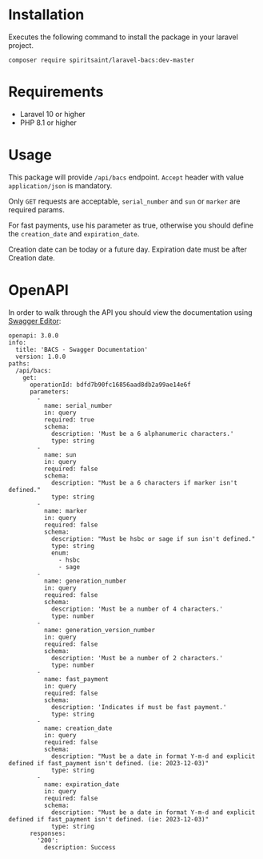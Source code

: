 # Installation

Executes the following command to install the package in your laravel project.

```
composer require spiritsaint/laravel-bacs:dev-master
```

# Requirements

- Laravel 10 or higher
- PHP 8.1 or higher

# Usage

This package will provide `/api/bacs` endpoint. `Accept` header with value `application/json` is mandatory.

Only `GET` requests are acceptable, `serial_number` and `sun` or `marker` are required params.

For fast payments, use his parameter as true, otherwise you should define the `creation_date` and `expiration_date`.

Creation date can be today or a future day. Expiration date must be after Creation date.

# OpenAPI

In order to walk through the API you should view the documentation using [Swagger Editor](https://editor.swagger.io/):

```
openapi: 3.0.0
info:
  title: 'BACS - Swagger Documentation'
  version: 1.0.0
paths:
  /api/bacs:
    get:
      operationId: bdfd7b90fc16856aad8db2a99ae14e6f
      parameters:
        -
          name: serial_number
          in: query
          required: true
          schema:
            description: 'Must be a 6 alphanumeric characters.'
            type: string
        -
          name: sun
          in: query
          required: false
          schema:
            description: "Must be a 6 characters if marker isn't defined."
            type: string
        -
          name: marker
          in: query
          required: false
          schema:
            description: "Must be hsbc or sage if sun isn't defined."
            type: string
            enum:
              - hsbc
              - sage
        -
          name: generation_number
          in: query
          required: false
          schema:
            description: 'Must be a number of 4 characters.'
            type: number
        -
          name: generation_version_number
          in: query
          required: false
          schema:
            description: 'Must be a number of 2 characters.'
            type: number
        -
          name: fast_payment
          in: query
          required: false
          schema:
            description: 'Indicates if must be fast payment.'
            type: string
        -
          name: creation_date
          in: query
          required: false
          schema:
            description: "Must be a date in format Y-m-d and explicit defined if fast_payment isn't defined. (ie: 2023-12-03)"
            type: string
        -
          name: expiration_date
          in: query
          required: false
          schema:
            description: "Must be a date in format Y-m-d and explicit defined if fast_payment isn't defined. (ie: 2023-12-03)"
            type: string
      responses:
        '200':
          description: Success
```